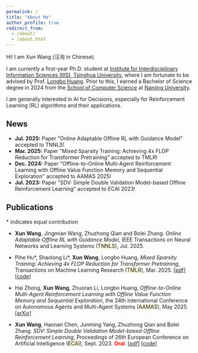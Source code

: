 ```yaml
---
permalink: /
title: "About Me"
author_profile: true
redirect_from: 
  - /about/
  - /about.html
---
```


Hi! I am Xun Wang (汪洵 in Chinese).

I am currently a first-year Ph.D. student at [Institute for Interdisciplinary Information Sciences (IIIS), Tsinghua University](https://iiis.tsinghua.edu.cn/en/), where I am fortunate to be advised by Prof. [Longbo Huang](https://people.iiis.tsinghua.edu.cn/~huang/index.html). Prior to this, I earned a Bachelor of Science degree in 2024 from the [School of Computer Science](https://cs.nju.edu.cn/cs_en/) at [Nanjing University](https://www.nju.edu.cn/en/).

I am generally interested in AI for Decisions, especially for Reinforcement Learning (RL) algorithms and their applications.

News
------
- **Jul. 2025:** Paper "Online Adaptable Offline RL with Guidance Model" accepted to TNNLS!
- **Mar. 2025:** Paper "Mixed Sparsity Training: Achieving 4x FLOP Reduction for Transformer Pretraining" accepted to TMLR!
- **Dec. 2024:** Paper "Offline-to-Online Multi-Agent Reinforcement Learning with Offline Value Function Memory and Sequential Exploration" accepted to AAMAS 2025!
- **Jul. 2023:** Paper "SDV: Simple Double Validation Model-based Offline Reinforcement Learning" accepted to ECAI 2023!

Publications
------
\* indicates equal contribution
- **Xun Wang**, Jingmian Wang, Zhuzhong Qian and Bolei Zhang. *Online Adaptable Offline RL with Guidance Model*, IEEE Transactions on Neural Networks and Learning Systems (<span style="background-color:#FFF8DC;">TNNLS</span>), Jul. 2025.

- Pihe Hu\*, Shaolong Li\*, **Xun Wang**, Longbo Huang, *Mixed Sparsity Training: Achieving 4x FLOP Reduction for Transformer Pretraining*, Transactions on Machine Learning Research (<span style="background-color:#FFF8DC;">TMLR</span>), Mar. 2025. [\[pdf\]](https://openreview.net/pdf?id=XosdLS7KVE) [\[code\]](https://github.com/hupihe/Mixed-Sparsity-Training)

- Hai Zhong, **Xun Wang**, Zhuoran Li, Longbo Huang, *Offline-to-Online Multi-Agent Reinforcement Learning with Offline Value Function Memory and Sequential Exploration*, the 24th International Conference on Autonomous Agents and Multi-Agent Systems (<span style="background-color:#FFF8DC;">AAMAS</span>), May 2025. [\[arXiv\]](https://arxiv.org/abs/2410.19450)

- **Xun Wang**, Haonan Chen, Junming Yang, Zhuzhong Qian and Bolei Zhang. *SDV: Simple Double Validation Model-based Offline Reinforcement Learning*, Proceedings of 26th European Conference on Artificial Intelligence (<span style="background-color:#FFF8DC;">ECAI</span>), Sept. 2023. <strong style="color: red;">Oral</strong>. [\[pdf\]](files/pdfs/sdv_ecai23.pdf) [\[code\]](https://github.com/Misakau/SDV)
